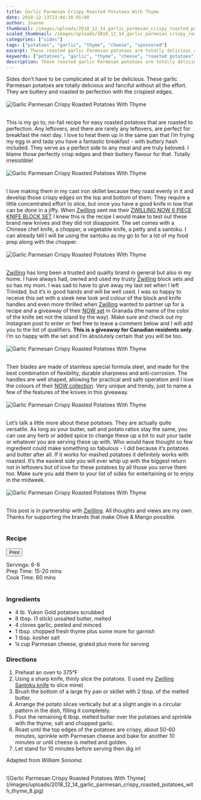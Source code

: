 ```yaml
---
title: Garlic Parmesan Crispy Roasted Potatoes With Thyme
date: 2018-12-13T23:04:30-05:00
author: Joanne
thumbnail: /images/uploads/2018_12_14_garlic_parmesan_crispy_roasted_potatoes_with_thyme_1.jpg
scaled_thumbnail: /images/uploads/2018_12_14_garlic_parmesan_crispy_roasted_potatoes_with_thyme_0.jpg
categories: ["sides"]
tags: ["potatoes", "garlic", "thyme", "cheese", "sponsored"]
excerpt: These roasted garlic Parmesan potatoes are totally delicious and fanciful without all the effort
keywords: ["potatoes", "garlic", "thyme", "cheese", "roasted potatoes"]
description: These roasted garlic Parmesan potatoes are totally delicious and fanciful without all the effort. They are buttery and roasted to perfection with the crispiest edges.
---
```


<span class="blog-text">

Sides don’t have to be complicated at all to be delicious. These garlic Parmesan potatoes are totally delicious and fanciful without all the effort. They are buttery and roasted to perfection with the crispiest edges.
</br>
</br>
![Garlic Parmesan Crispy Roasted Potatoes With Thyme](/images/uploads/2018_12_14_garlic_parmesan_crispy_roasted_potatoes_with_thyme_2.jpg)
</br>
</br>

This is my go to, no-fail recipe for easy roasted potatoes that are roasted to perfection. Any leftovers, and there are rarely any leftovers, are perfect for breakfast the next day. I love to heat them up in the same pan that I’m frying my egg in and tada you have a fantastic breakfast - with buttery hash included. They serve as a perfect side to any meal and are truly beloved. I blame those perfectly crisp edges and their buttery flavour for that. Totally irresistible!
</br>
</br>
![Garlic Parmesan Crispy Roasted Potatoes With Thyme](/images/uploads/2018_12_14_garlic_parmesan_crispy_roasted_potatoes_with_thyme_3.jpg)
</br>
</br>

I love making them in my cast iron skillet because they roast evenly in it and develop those crispy edges on the top and bottom of them. They require a little concentrated effort to slice, but once you have a good knife in tow that can be done in a jiffy. When [Zwilling](https://www.zwilling.ca) sent me their [ZWILLING NOW 6 PIECE KNIFE BLOCK SET](https://www.zwilling.ca/category/kitchen/kitchen-knives/shop-knives-by-series/shop-knife-series-zwilling-now/) I knew this is the recipe I would make to test out these brand new knives and they did not disappoint. The set comes with a Chinese chef knife, a chopper, a vegetable knife, a petty and a santoku. I can already tell I will be using the santoku as my go to for a lot of my food prep along with the chopper.
</br>
</br>
![Garlic Parmesan Crispy Roasted Potatoes With Thyme](/images/uploads/2018_12_14_garlic_parmesan_crispy_roasted_potatoes_with_thyme_4.jpg)
</br>
</br>

[Zwilling](https://www.zwilling.ca) has long been a trusted and quality brand in general but also in my home. I have always had, owned and used my trusty [Zwilling](https://www.zwilling.ca) block sets and so has my mom. I was sad to have to give away my last set when I left Trinidad, but it’s in good hands and will be well used. I was so happy to receive this set with a sleek new look and colour of the block and knife handles and even more thrilled when [Zwilling](https://www.zwilling.ca) wanted to partner up for a recipe and a giveaway of their [NOW set](https://www.zwilling.ca/category/kitchen/kitchen-knives/shop-knives-by-series/shop-knife-series-zwilling-now/) in Granada (the name of the color of the knife set not the island by the way). Make sure and check out my Instagram post to enter or feel free to leave a comment below and I will add you to the list of qualifiers. **This is a giveaway for Canadian residents only**. I’m so happy with the set and I’m absolutely certain that you will be too.
</br>
</br>
![Garlic Parmesan Crispy Roasted Potatoes With Thyme](/images/uploads/2018_12_14_garlic_parmesan_crispy_roasted_potatoes_with_thyme_5.jpg)
</br>
</br>

Their blades are made of stainless special formula steel, and made for the best combination of flexibility, durable sharpness and anti-corrosion. The handles are well shaped, allowing for practical and safe operation and I love the colours of their [NOW collection](https://www.zwilling.ca/category/kitchen/kitchen-knives/shop-knives-by-series/shop-knife-series-zwilling-now/). Very unique and trendy, just to name a few of the features of the knives in this giveaway.
</br>
</br>
![Garlic Parmesan Crispy Roasted Potatoes With Thyme](/images/uploads/2018_12_14_garlic_parmesan_crispy_roasted_potatoes_with_thyme_6.jpg)
</br>
</br>

Let’s talk a little more about these potatoes. They are actually quite versatile. As long as your butter, salt and potato ratios stay the same, you can use any herb or added spice to change these up a bit to suit your taste or whatever you are serving these up with. Who would have thought so few ingredient could make something so fabulous - I did because it’s potatoes and butter after all. If it works for mashed potatoes it definitely works with roasted. It’s the easiest side you will ever whip up with the biggest return not in leftovers but of love for these potatoes by all those you serve them too. Make sure you add them to your list of sides for entertaining or to enjoy in the midweek.
</br>
</br>
![Garlic Parmesan Crispy Roasted Potatoes With Thyme](/images/uploads/2018_12_14_garlic_parmesan_crispy_roasted_potatoes_with_thyme_7.jpg)
</br>
</br>

This post is in partnership with [Zwilling](https://www.zwilling.ca/). All thoughts and views are my own. Thanks for supporting the brands that make Olive & Mango possible. 
</br>
</br>

### Recipe
<div print_button><form>
<input type="button" value="Print" class="btn__print" onClick="window.print()">
</form></div>

<div>Servings: <span itemprop="recipeYield">6-8</div>
<div>Prep Time: <meta itemprop="prepTime" content="PT20M">15-20 mins</div>
<div>Cook Time: <meta itemprop="cookTime" content="PT60M">60 mins</div>
</br>

### Ingredients

* <span itemprop="recipeIngredient">4 lb. Yukon Gold potatoes scrubbed</span>
* <span itemprop="recipeIngredient">8 tbsp. (1 stick) unsalted butter, melted</span>
* <span itemprop="recipeIngredient">4 cloves garlic, peeled and minced</span>
* <span itemprop="recipeIngredient">1 tbsp. chopped fresh thyme plus some more for garnish</span>
* <span itemprop="recipeIngredient">1 tbsp. kosher salt</span>
* <span itemprop="recipeIngredient">&frac14; cup Parmesan cheese, grated plus more for serving</span>

### Directions

1. Preheat an oven to 375°F
2. Using a sharp knife, thinly slice the potatoes. (I used my <span class="highlight">[Zwilling Santoku knife](https://www.zwilling.ca/product/zwilling-now-s-7-santoku-knife-grenada/) to slice mine)
3. Brush the bottom of a large fry pan or skillet with 2 tbsp. of the melted butter. 
4. Arrange the potato slices vertically but at a slight angle in a circular pattern in the dish, filling it completely. 
5. Pour the remaining 6 tbsp. melted butter over the potatoes and sprinkle with the thyme, salt and chopped garlic.
6. Roast until the top edges of the potatoes are crispy, about 50-60 minutes, sprinkle with Parmesan cheese and bake for another 10 minutes or until cheese is melted and golden.
7. Let stand for 10 minutes before serving then dig in!

Adapted from _William Sonoma_

</br>
![Garlic Parmesan Crispy Roasted Potatoes With Thyme](/images/uploads/2018_12_14_garlic_parmesan_crispy_roasted_potatoes_with_thyme_8.jpg)

